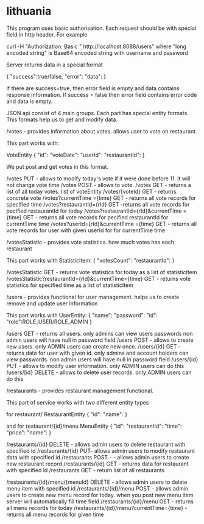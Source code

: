 # lithuania
This program uses basic authorisation. Each request should be with special field in http header. For example

curl -H "Authorization: Basic <long encoded string>" http://localhost:8088/users" where "long encoded string"
is Base64 encoded string with username and password

Server returns data in a special format

{
"success":true/false,
"error":<error text here>
"data":<response data>
}

If there are success=true, then error field is empty and data contains response information.
If success = false then error field contains error code and data is empty.

JSON api consist of 4 main groups. Each part has special entity formats. This formats help us to get and modify data.

/votes   - provides information about votes. allows user to vote on restaurant.

This part works with:

VoteEntity
{
"id":<int>
"voteDate":<long>
"userId":<int>
"restaurantId":<int>
}

We put post and get votes in this format.

/votes PUT - allows to modify today's vote if it were done before 11. it will not change vote time
/votes POST - allows to vote.
/votes GET - returns a list of all today votes. list of voteEntity
/votes/{voteId} GET - returns concrete vote
/votes?currentTime ={time} GET - returns all vote records for specified time
/votes?restaurantId={rId} GET -returns all vote records for pecified restaurantId for today
/votes?restaurantId={rId}&currentTime ={time} GET - returns all vote records for pecified restaurantId for currentTime time
/votes?userId={rId}&currentTime ={time} GET - returns all vote records for user with given userId for for currentTime time


/votesStatistic - provides vote statistics. how much votes has each restaurant


This part works with
StatisticItem:
{
"votesCount":<int>
"restaurantId":<int>
}

/votesStatistic GET - returns vote statistics for today as a list of statisticItem
/votesStatistic?restaurantId={rId}&currentTime={time} GET - returns vote statistics for specified time as a list of statisticItem

/users - provides functional for user management. helps us to create remove and update user information

This part works with
UserEntity:
{
"name":<string>
"password":<string>
"id":<int>
"role":ROLE_USER/ROLE_ADMIN
}


/users GET - returns all users. only admins can view users passwords non admin users will have null in password field
/users POST - allows to create new users. only ADMIN users can create new once.
/users/{id} GET - returns data for user with given id. only admins and account holders can view passwords.
non admin users will have null in password field
/users/{id} PUT - allows to modify user information. only ADMIN users can do this
/users/[id} DELETE - allows to delete user records. only ADMIN users can do this


/restaurants - provides restaurant management functional.

This part of service works with two different entity types

for restaurant/
RestaurantEntity
{
"id":<int>
"name":<string>
}

and for restaurant/{id}/menu
MenuEntity
{
"id":<int>
"restaurantId":<int>
"time":<long>
"price":<int>
"name":<string>
}

/restaurants/{id} DELETE - allows admin users to delete restaurant with specified id
/restaurants/{id} PUT- allows admin users to modify restaurant data with specified id
/restaurants POST - - allows admin users to create new restaurant record
/restaurants/{id} GET - returns data for restaurant with specified id
/restaurants GET - return list of all restaurants

/restaurants/{id}/menu/{menuId} DELETE - allows admin users to delete menu item with specified id
/restaurants/{id}/menu POST - allows admin users to create new menu record for today. when you post new menu item server
will automatically fill time field
/restaurants/{id}/menu GET - returns all menu records for today
/restaurants/{id}/menu?currentTime={time} - returns all menu records for given time

